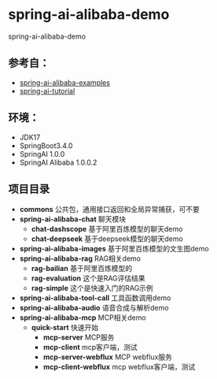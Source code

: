 # spring-ai-alibaba-demo
spring-ai-alibaba-demo

## 参考自：
- [spring-ai-alibaba-examples](https://github.com/springaialibaba/spring-ai-alibaba-examples)
- [spring-ai-tutorial](https://github.com/GTyingzi/spring-ai-tutorial)


## 环境：

- JDK17
- SpringBoot3.4.0
- SpringAI 1.0.0
- SpringAI Alibaba 1.0.0.2

## 项目目录

- **commons** 公共包，通用接口返回和全局异常捕获，可不要
- **spring-ai-alibaba-chat** 聊天模块
  - **chat-dashscope** 基于阿里百炼模型的聊天demo
  - **chat-deepseek** 基于deepseek模型的聊天demo
- **spring-ai-alibaba-images** 基于阿里百炼模型的文生图demo
- **spring-ai-alibaba-rag**  RAG相关demo
  - **rag-bailian**  基于阿里百炼模型的
  - **rag-evaluation** 这个是RAG评估结果
  - **rag-simple**  这个是快速入门的RAG示例
- **spring-ai-alibaba-tool-call** 工具函数调用demo
- **spring-ai-alibaba-audio** 语音合成与解析demo
- **spring-ai-alibaba-mcp** MCP相关demo
  - **quick-start** 快速开始
    - **mcp-server** MCP服务
    - **mcp-client** mcp客户端，测试
    - **mcp-server-webflux** MCP webflux服务
    - **mcp-client-webflux** mcp webflux客户端，测试